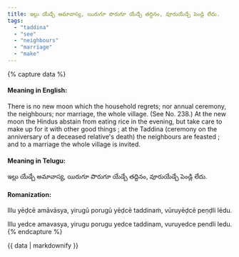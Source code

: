 ```yaml
---
title: ఇల్లు యేడ్చే అమావాస్య, యిరుగూ పొరుగూ యేడ్చే తద్దినం, వూరుయేడ్చే పెండ్లి లేదు.
tags:
  - "taddina"
  - "see"
  - "neighbours"
  - "marriage"
  - "make"
---
```


{% capture data %}
#### Meaning in English:
There is no new moon which the household regrets; nor annual ceremony, the neighbours; nor marriage, the whole village.
(See No. 238.)
At the new moon the Hindus abstain from eating rice in the evening, but take care to make up for it with other good things ; at the Taddina (ceremony on the anniversary of a deceased relative's death) the neighbours are feasted ; and to a marriage the whole village is invited.

#### Meaning in Telugu:
ఇల్లు యేడ్చే అమావాస్య, యిరుగూ పొరుగూ యేడ్చే తద్దినం, వూరుయేడ్చే పెండ్లి లేదు.

#### Romanization:
Illu yēḍcē amāvāsya, yirugū porugū yēḍcē taddinaṁ, vūruyēḍcē peṇḍli lēdu.

Illu yedce amavasya, yirugu porugu yedce taddinam, vuruyedce pendli ledu.
{% endcapture %}

{{ data | markdownify }}

